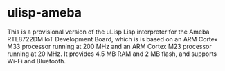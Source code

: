 # ulisp-ameba

This is a provisional version of the uLisp Lisp interpreter for the Ameba RTL8722DM IoT Development Board, which is is based on an ARM Cortex M33 processor running at 200 MHz and an ARM Cortex M23 processor running at 20 MHz. It provides 4.5 MB RAM and 2 MB flash, and supports Wi-Fi and Bluetooth.
